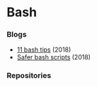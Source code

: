 # Bash

### Blogs

* [11 bash tips](https://zwischenzugs.com/2018/10/12/eleven-bash-tips-you-might-want-to-know/) (2018)
* [Safer bash scripts](https://vaneyckt.io/posts/safer_bash_scripts_with_set_euxo_pipefail/) (2018)

### Repositories




